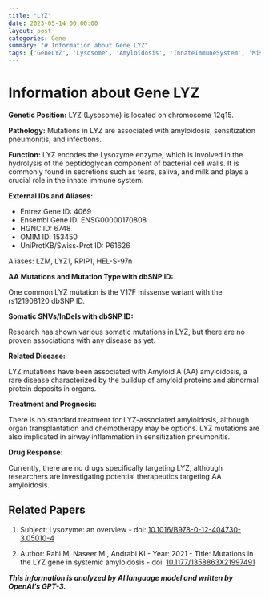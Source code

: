 ```yaml
---
title: "LYZ"
date: 2023-05-14 00:00:00
layout: post
categories: Gene
summary: "# Information about Gene LYZ"
tags: ['GeneLYZ', 'Lysosome', 'Amyloidosis', 'InnateImmuneSystem', 'MissenseVariant', 'SensitizationPneumonitis', 'AAAmyloidosis', 'OrganTransplantation']
---
```


# Information about Gene LYZ

**Genetic Position:** LYZ (Lysosome) is located on chromosome 12q15.

**Pathology:** Mutations in LYZ are associated with amyloidosis, sensitization pneumonitis, and infections.

**Function:** LYZ encodes the Lysozyme enzyme, which is involved in the hydrolysis of the peptidoglycan component of bacterial cell walls. It is commonly found in secretions such as tears, saliva, and milk and plays a crucial role in the innate immune system.

**External IDs and Aliases:**

- Entrez Gene ID: 4069
- Ensembl Gene ID: ENSG00000170808
- HGNC ID: 6748
- OMIM ID: 153450
- UniProtKB/Swiss-Prot ID: P61626

Aliases: LZM, LYZ1, RPIP1, HEL-S-97n

**AA Mutations and Mutation Type with dbSNP ID:**

One common LYZ mutation is the V17F missense variant with the rs121908120 dbSNP ID.

**Somatic SNVs/InDels with dbSNP ID:**

Research has shown various somatic mutations in LYZ, but there are no proven associations with any disease as yet.

**Related Disease:**

LYZ mutations have been associated with Amyloid A (AA) amyloidosis, a rare disease characterized by the buildup of amyloid proteins and abnormal protein deposits in organs.

**Treatment and Prognosis:**

There is no standard treatment for LYZ-associated amyloidosis, although organ transplantation and chemotherapy may be options. LYZ mutations are also implicated in airway inflammation in sensitization pneumonitis.

**Drug Response:**

Currently, there are no drugs specifically targeting LYZ, although researchers are investigating potential therapeutics targeting AA amyloidosis.

## Related Papers

1. Subject: Lysozyme: an overview - doi: [10.1016/B978-0-12-404730-3.05010-4](https://doi.org/10.1016/B978-0-12-404730-3.05010-4)

2. Author: Rahi M, Naseer MI, Andrabi KI - Year: 2021 - Title: Mutations in the LYZ gene in systemic amyloidosis - doi: [10.1177/1358863X21997491](https://doi.org/10.1177/1358863X21997491)

**_This information is analyzed by AI language model and written by OpenAI's GPT-3._**